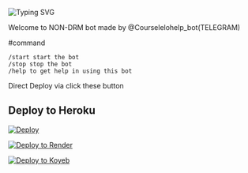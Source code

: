 ![Typing SVG](https://readme-typing-svg.herokuapp.com/?lines=Welcome+To+Txt+Uploader+Bot+!)

Welcome to NON-DRM bot made by @Courselelohelp_bot(TELEGRAM)

#command
```
/start start the bot
/stop stop the bot
/help to get help in using this bot
```
Direct Deploy via click these button 

## Deploy to Heroku

[![Deploy](https://www.herokucdn.com/deploy/button.svg)](https://heroku.com/deploy?template=https://github.com/bharat-029/Uploader)

[![Deploy to Render](https://render.com/images/deploy-to-render-button.svg)](https://render.com/deploy?repo=https://github.com/bharat-029/Uploader)

[![Deploy to Koyeb](https://www.koyeb.com/static/images/deploy/button.svg)](https://app.koyeb.com/deploy?name=saini-txt-direct&repository=nikhilsainiop%2Fsaini-txt-direct&branch=main&instance_type=free&instances_min=0)
